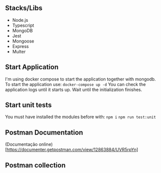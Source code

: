 ## Stacks/Libs
- Node.js
- Typescript
- MongoDB
- Jest
- Mongoose
- Express
- Multer

## Start Application
I'm using docker compose to start the application together with mongodb.
To start the application use:
`docker-compose up -d`
You can check the application logs until it starts up.
Wait until the initialization finishes.

## Start unit tests
You must have installed the modules before with:
`npm i`
`npm run test:unit`

## Postman Documentation
(Documentação online)[https://documenter.getpostman.com/view/12863884/UVR5rpYn]

## Postman collection
<div class="postman-run-button"
data-postman-action="collection/import"
data-postman-var-1="5f072a15cafd4f92f339"></div>
<script type="text/javascript">
  (function (p,o,s,t,m,a,n) {
    !p[s] && (p[s] = function () { (p[t] || (p[t] = [])).push(arguments); });
    !o.getElementById(s+t) && o.getElementsByTagName("head")[0].appendChild((
      (n = o.createElement("script")),
      (n.id = s+t), (n.async = 1), (n.src = m), n
    ));
  }(window, document, "_pm", "PostmanRunObject", "https://run.pstmn.io/button.js"));
</script>